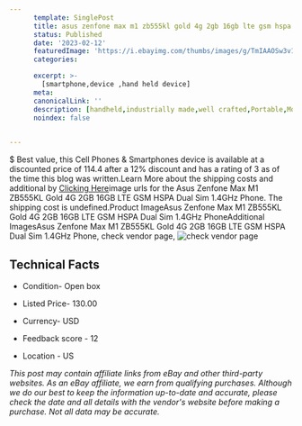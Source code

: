 ```yaml
---
      template: SinglePost
      title: asus zenfone max m1 zb555kl gold 4g 2gb 16gb lte gsm hspa dual sim 1 4ghz phone
      status: Published
      date: '2023-02-12'
      featuredImage: 'https://i.ebayimg.com/thumbs/images/g/TmIAAOSw3v1j5Tvt/s-l225.jpg'
      categories: 

      excerpt: >-
        [smartphone,device ,hand held device]
      meta:
      canonicalLink: ''
      description: [handheld,industrially made,well crafted,Portable,Mobile,Compact,Convenient,Lightweight,Maneuverable,Man-portable,Miniature,Carriable,Hand-held,Light,Holdable,Transportable,Mobile device,Pocket-sized,On-the-go,Wireless,Cordless,Compact size,Convenient size, smartphone,device ,hand held device]
      noindex: false

        
---
```

$
    Best value, this Cell Phones & Smartphones device is available at a discounted price of 114.4 after a 12% discount and has a rating of 3 as of the time this blog was written.Learn More about the shipping costs and additional by [Clicking Here](https://www.ebay.com/itm/385404989899?hash=item59bbed71cb%3Ag%3ATmIAAOSw3v1j5Tvt&mkevt=1&mkcid=1&mkrid=711-53200-19255-0&campid=%253CePNCampaignId%253E&customid=%253CreferenceId%253E&toolid=10049)image urls for the Asus Zenfone Max M1 ZB555KL Gold 4G 2GB 16GB LTE GSM HSPA Dual Sim 1.4GHz Phone. The shipping cost is undefined.Product ImageAsus Zenfone Max M1 ZB555KL Gold 4G 2GB 16GB LTE GSM HSPA Dual Sim 1.4GHz PhoneAdditional ImagesAsus Zenfone Max M1 ZB555KL Gold 4G 2GB 16GB LTE GSM HSPA Dual Sim 1.4GHz Phone, check vendor page, ![check vendor page](https://origin-galleryplus.ebayimg.com/ws/web/385404989899_2_0_1/225x225.jpg,https://origin-galleryplus.ebayimg.com/ws/web/385404989899_3_0_1/225x225.jpg,https://origin-galleryplus.ebayimg.com/ws/web/385404989899_4_0_1/225x225.jpg,https://origin-galleryplus.ebayimg.com/ws/web/385404989899_5_0_1/225x225.jpg,https://origin-galleryplus.ebayimg.com/ws/web/385404989899_6_0_1/225x225.jpg,https://origin-galleryplus.ebayimg.com/ws/web/385404989899_7_0_1/225x225.jpg,https://origin-galleryplus.ebayimg.com/ws/web/385404989899_8_0_1/225x225.jpg,https://origin-galleryplus.ebayimg.com/ws/web/385404989899_9_0_1/225x225.jpg,https://origin-galleryplus.ebayimg.com/ws/web/385404989899_10_0_1/225x225.jpg,https://origin-galleryplus.ebayimg.com/ws/web/385404989899_11_0_1/225x225.jpg,https://origin-galleryplus.ebayimg.com/ws/web/385404989899_12_0_1/225x225.jpg,https://origin-galleryplus.ebayimg.com/ws/web/385404989899_13_0_1/225x225.jpg,https://origin-galleryplus.ebayimg.com/ws/web/385404989899_14_0_1/225x225.jpg,https://origin-galleryplus.ebayimg.com/ws/web/385404989899_15_0_1/225x225.jpg,https://origin-galleryplus.ebayimg.com/ws/web/385404989899_16_0_1/225x225.jpg,https://origin-galleryplus.ebayimg.com/ws/web/385404989899_17_0_1/225x225.jpg,https://origin-galleryplus.ebayimg.com/ws/web/385404989899_18_0_1/225x225.jpg,https://origin-galleryplus.ebayimg.com/ws/web/385404989899_19_0_1/225x225.jpg,https://origin-galleryplus.ebayimg.com/ws/web/385404989899_20_0_1/225x225.jpg,https://origin-galleryplus.ebayimg.com/ws/web/385404989899_21_0_1/225x225.jpg,https://origin-galleryplus.ebayimg.com/ws/web/385404989899_22_0_1/225x225.jpg)
    
    

 ## Technical Facts 



     
      

 - Condition- Open box 


      

 - Listed Price- 130.00 


      

 - Currency- USD 


      

 - Feedback score - 12 


      

 - Location - US 


      
      

 *_This post may contain affiliate links from eBay and other third-party websites. As an eBay affiliate, we earn from qualifying purchases. Although we do our best to keep the information up-to-date and accurate, please check the date and all details with the vendor's website before making a purchase. Not all data may be accurate._*



    
    
    
    
    